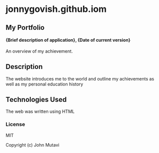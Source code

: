 # jonnygovish.github.iom
## My Portfolio

#### {Brief description of application}, {Date of current version}
An overview of my achievement.



## Description
The website introduces me to the world and outline my achievements as well as my personal education history

## Technologies Used

The web was written using HTML



### License

MIT

Copyright (c) John Mutavi
